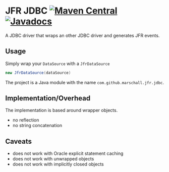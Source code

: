 JFR JDBC [![Maven Central](https://maven-badges.herokuapp.com/maven-central/com.github.marschall/jfr-jdbc/badge.svg)](https://maven-badges.herokuapp.com/maven-central/com.github.marschall/jfr-jdbc) [![Javadocs](https://www.javadoc.io/badge/com.github.marschall/jfr-jdbc.svg)](https://www.javadoc.io/doc/com.github.marschall/jfr-jdbc)
========

A JDBC driver that wraps an other JDBC driver and generates JFR events.

Usage
-----

Simply wrap your `DataSource` with a `JfrDataSource`

```java
new JfrDataSource(dataSource)
```

The project is a Java module with the name `com.github.marschall.jfr.jdbc`.

Implementation/Overhead
-----------------------

The implementation is based around wrapper objects.

* no reflection
* no string concatenation

Caveats
-------

- does not work with Oracle explicit statement caching
- does not work with unwrapped objects
- does not work with implicitly closed objects
